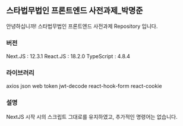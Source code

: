 ## 스타법무법인 프론트엔드 사전과제\_박명준

안녕하십니까! 스타법무법인 프론트엔드 사전과제 Repository 입니다.

### 버전

Next.JS : 12.3.1
React.JS : 18.2.0
TypeScript : 4.8.4

### 라이브러리

axios
json web token
jwt-decode
react-hook-form
react-cookie

### 설명

NextJS 시작 시의 스크립트 그대로를 유지하였고, 추가적인 명령어는 없습니다.
